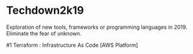 # Techdown2k19
Exploration of new tools, frameworks or programming languages in 2019. Eliminate the fear of unknown.

#1 Terraform : Infrastructure As Code [AWS Platform]
